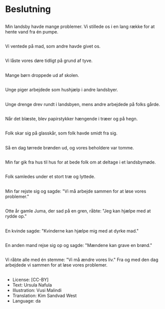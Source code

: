 # Beslutning

##
Min landsby havde mange problemer. Vi stillede os i en lang række for at hente vand fra én pumpe.

##
Vi ventede på mad, som andre havde givet os.

##
Vi låste vores døre tidligt på grund af tyve.

##
Mange børn droppede ud af skolen.

##
Unge piger arbejdede som hushjælp i andre landsbyer.

##
Unge drenge drev rundt i landsbyen, mens andre arbejdede på folks gårde.

##
Når det blæste, blev papirstykker hængende i træer og på hegn.

##
Folk skar sig på glasskår, som folk havde smidt fra sig.

##
Så en dag tørrede brønden ud, og vores beholdere var tomme.

##
Min far gik fra hus til hus for at bede folk om at deltage i et landsbymøde.

##
Folk samledes under et stort træ og lyttede.

##
Min far rejste sig og sagde: "Vi må arbejde sammen for at løse vores problemer."

##
Otte år gamle Juma, der sad på en gren, råbte: "Jeg kan hjælpe med at rydde op."

##
En kvinde sagde: "Kvinderne kan hjælpe mig med at dyrke mad."

##
En anden mand rejse sig op og sagde: "Mændene kan grave en brønd."

##
Vi råbte alle med én stemme: "Vi må ændre vores liv." Fra og med den dag arbejdede vi sammen for at løse vores problemer.

##
* License: [CC-BY]
* Text: Ursula Nafula
* Illustration: Vusi Malindi
* Translation: Kim Sandvad West
* Language: da
